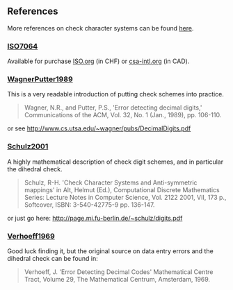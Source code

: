 ## References ##

More references on check character systems can be found [here](http://www.york.cuny.edu/~malk/biblio/decimal-digit-codes-biblio.html).

### [ISO7064](ISO7064.md) ###

Available for purchase [ISO.org](http://www.iso.org/iso/en/CatalogueDetailPage.CatalogueDetail?CSNUMBER=31531&ICS1=35&ICS2=40&ICS3=&scopelist=) (in CHF) or [csa-intl.org](http://www.csa-intl.org/onlinestore/GetCatalogItemDetails.asp?mat=2416182&Parent=3467) (in CAD).


### [WagnerPutter1989](WagnerPutter1989.md) ###

This is a very readable introduction of putting check schemes into practice.

> Wagner, N.R., and Putter, P.S., 'Error detecting decimal digits,'
> Communications of the ACM, Vol. 32, No. 1 (Jan., 1989),
> pp. 106-110.

or see http://www.cs.utsa.edu/~wagner/pubs/DecimalDigits.pdf

### [Schulz2001](Schulz2001.md) ###

A highly mathematical description of check digit schemes, and in particular the dihedral check.

> Schulz, R-H.  'Check Character Systems and Anti-symmetric mappings'
> in Alt, Helmut (Ed.), Computational Discrete Mathematics
> Series: Lecture Notes in Computer Science, Vol. 2122
> 2001, VII, 173 p., Softcover, ISBN: 3-540-42775-9
> pp. 136-147.

or just go here: http://page.mi.fu-berlin.de/~schulz/digits.pdf

### [Verhoeff1969](Verhoeff1969.md) ###

Good luck finding it, but the original source on data entry errors and the dihedral check can be found in:

> Verhoeff, J. 'Error Detecting Decimal Codes'  Mathematical Centre Tract,
> Volume 29, The Mathematical Centrum, Amsterdam, 1969.